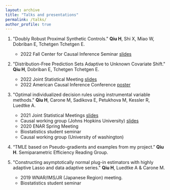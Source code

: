 ```yaml
---
layout: archive
title: "Talks and presentations"
permalink: /talks/
author_profile: true
---
```


1. "Doubly Robust Proximal Synthetic Controls." **Qiu H**, Shi X, Miao W, Dobriban E, Tchetgen Tchetgen E.
    - 2022 Fall Center for Causal Inference Seminar [slides](https://qiu-hongxiang-david.github.io/files/CCI2022.pdf)

2. "Distribution-Free Prediction Sets Adaptive to Unknown Covariate Shift." **Qiu H**, Dobriban E, Tchetgen Tchetgen E.
    - 2022 Joint Statistical Meeting [slides](https://qiu-hongxiang-david.github.io/files/JSM2022.pdf)
    - 2022 American Causal Inference Conference [poster](https://qiu-hongxiang-david.github.io/files/ACIC2022.pdf)

1. "Optimal individualized decision rules using instrumental variable methods." **Qiu H**, Carone M, Sadikova E,
Petukhova M, Kessler R, Luedtke A.
    - 2021 Joint Statistical Meetings [slides](https://qiu-hongxiang-david.github.io/files/JSM2021.pdf)
    - Causal working group (Johns Hopkins University) [slides](https://qiu-hongxiang-david.github.io/files/IV-JHU-talk.pdf)
    - 2020 ENAR Spring Meeting
    - Biostatistics student seminar
    - Causal working group (University of washington)

3. “TMLE based on Pseudo-gradients and examples from my project.” **Qiu H**. Semiparametric Efficiency Reading Group.

4. "Constructing asymptotically normal plug-in estimators with highly adaptive Lasso and data adaptive series."
**Qiu H**, Luedtke A & Carone M.
    - 2019 WNAR/IMS/JR (Japanese Region) meeting.
    - Biostatistics student seminar
